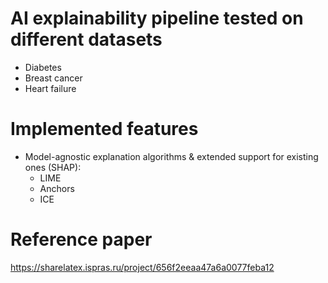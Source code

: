 # AI explainability pipeline tested on different datasets

- Diabetes
- Breast cancer
- Heart failure

# Implemented features

- Model-agnostic explanation algorithms & extended support for existing ones (SHAP):
  - LIME
  - Anchors
  - ICE

# Reference paper

https://sharelatex.ispras.ru/project/656f2eeaa47a6a0077feba12